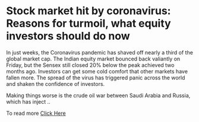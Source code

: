 # Stock market hit by coronavirus: Reasons for turmoil, what equity investors should do now

In just weeks, the Coronavirus pandemic has shaved off nearly a third of the global market cap. The Indian equity market bounced back valiantly on Friday, but the Sensex still closed 20% below the peak achieved two months ago. Investors can get some cold comfort that other markets have fallen more. The spread of the virus has triggered panic across the world and shaken the confidence of investors.

Making things worse is the crude oil war between Saudi Arabia and Russia, which has inject ..

To read more [Click Here](https://economictimes.indiatimes.com/wealth/invest/stock-market-hit-by-coronavirus-reasons-for-turmoil-what-equity-investors-should-do-now/articleshow/74623291.cms?utm_source=contentofinterest&utm_medium=text&utm_campaign=cppst)


